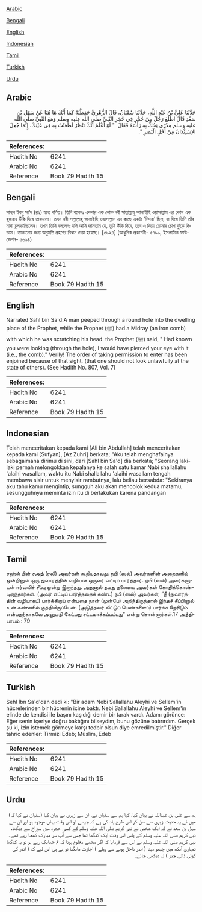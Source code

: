 [Arabic](#arabic)

[Bengali](#bengali)

[English](#english)

[Indonesian](#indonesian)

[Tamil](#tamil)

[Turkish](#turkish)

[Urdu](#urdu)

## Arabic


<div dir="rtl" lang="ar" style={{fontSize:'larger',backgroundColor:'#f8f9fa',padding:20}}>
حَدَّثَنَا عَلِيُّ بْنُ عَبْدِ اللَّهِ، حَدَّثَنَا سُفْيَانُ، قَالَ الزُّهْرِيُّ حَفِظْتُهُ كَمَا أَنَّكَ هَا هُنَا عَنْ سَهْلِ بْنِ سَعْدٍ قَالَ اطَّلَعَ رَجُلٌ مِنْ جُحْرٍ فِي حُجَرِ النَّبِيِّ صلى الله عليه وسلم وَمَعَ النَّبِيِّ صلى الله عليه وسلم مِدْرًى يَحُكُّ بِهِ رَأْسَهُ فَقَالَ ‏ "‏ لَوْ أَعْلَمُ أَنَّكَ تَنْظُرُ لَطَعَنْتُ بِهِ فِي عَيْنِكَ، إِنَّمَا جُعِلَ الاِسْتِئْذَانُ مِنْ أَجْلِ الْبَصَرِ ‏"‏‏.‏
</div>
<div style={{backgroundColor:'#f8f9fa',padding:20, marginBottom: 10}}><table> <thead> <tr> <th>References:</th> <th></th> </tr> </thead> <tbody><tr><td>Hadith No</td><td>6241</td></tr><tr><td>Arabic No</td><td>6241</td></tr><tr><td>Reference</td><td>Book 79 Hadith 15</td></tr></tbody></table></div>

## Bengali


<div dir="ltr" lang="bn" style={{fontSize:'larger',backgroundColor:'#f8f9fa',padding:20}}>
সাহল ইবনু সা‘দ (রাঃ) হতে বর্ণিত। তিনি বলেনঃ একবার এক লোক নবী সাল্লাল্লাহু আলাইহি ওয়াসাল্লাম এর কোন এক হুজরায় উঁকি দিয়ে তাকালো। তখন নবী সাল্লাল্লাহু আলাইহি ওয়াসাল্লাম এর কাছে একটা ‘মিদরা’ ছিল, যা দিয়ে তিনি তাঁর মাথা চুলকাচ্ছিলেন। তখন তিনি বললেনঃ যদি আমি জানতাম যে, তুমি উঁকি দিবে, তবে এ দিয়ে তোমার চোখ ফুঁড়ে দিতাম। তাকানোর জন্য অনুমতি গ্রহণের বিধান দেয়া হয়েছে। [৫৯২৪] (আধুনিক প্রকাশনী- ৫৭৯৯, ইসলামিক ফাউন্ডেশন- ৫৬৯৪)
</div>
<div style={{backgroundColor:'#f8f9fa',padding:20, marginBottom: 10}}><table> <thead> <tr> <th>References:</th> <th></th> </tr> </thead> <tbody><tr><td>Hadith No</td><td>6241</td></tr><tr><td>Arabic No</td><td>6241</td></tr><tr><td>Reference</td><td>Book 79 Hadith 15</td></tr></tbody></table></div>

## English


<div dir="ltr" lang="en" style={{fontSize:'larger',backgroundColor:'#f8f9fa',padding:20}}>
Narrated Sahl bin Sa'd:A man peeped through a round hole into the dwelling place of the Prophet, while the Prophet (ﷺ) had a Midray (an iron comb) with which he was scratching his head. the Prophet (ﷺ) said, " Had known you were looking (through the hole), I would have pierced your eye with it (i.e., the comb)." Verily! The order of taking permission to enter has been enjoined because of that sight, (that one should not look unlawfully at the state of others). (See Hadith No. 807, Vol. 7)
</div>
<div style={{backgroundColor:'#f8f9fa',padding:20, marginBottom: 10}}><table> <thead> <tr> <th>References:</th> <th></th> </tr> </thead> <tbody><tr><td>Hadith No</td><td>6241</td></tr><tr><td>Arabic No</td><td>6241</td></tr><tr><td>Reference</td><td>Book 79 Hadith 15</td></tr></tbody></table></div>

## Indonesian


<div dir="ltr" lang="id" style={{fontSize:'larger',backgroundColor:'#f8f9fa',padding:20}}>
Telah menceritakan kepada kami [Ali bin Abdullah] telah menceritakan kepada kami [Sufyan], [Az Zuhri] berkata; "Aku telah menghafalnya sebagaimana dirimu di sini, dari [Sahl bin Sa'd] dia berkata; "Seorang laki-laki pernah melongokkan kepalanya ke salah satu kamar Nabi shallallahu 'alaihi wasallam, waktu itu Nabi shallallahu 'alaihi wasallam tengah membawa sisir untuk menyisir rambutnya, lalu beliau bersabda: "Sekiranya aku tahu kamu mengintip, sungguh aku akan mencolok kedua matamu, sesungguhnya meminta izin itu di berlakukan karena pandangan
</div>
<div style={{backgroundColor:'#f8f9fa',padding:20, marginBottom: 10}}><table> <thead> <tr> <th>References:</th> <th></th> </tr> </thead> <tbody><tr><td>Hadith No</td><td>6241</td></tr><tr><td>Arabic No</td><td>6241</td></tr><tr><td>Reference</td><td>Book 79 Hadith 15</td></tr></tbody></table></div>

## Tamil


<div dir="ltr" lang="ta" style={{fontSize:'larger',backgroundColor:'#f8f9fa',padding:20}}>
சஹ்ல் பின் சஅத் (ரலி) அவர்கள் கூறியதாவது: நபி (ஸல்) அவர்களின் அறைகளில் ஒன்றினுள் ஒரு துவாரத்தின் வழியாக ஒருவர் எட்டிப் பார்த்தார். நபி (ஸல்) அவர்களுடன் ஈர்வலிச் சீப்பு ஒன்று இருந்தது. அதனால் தமது தலையை அவர்கள் கோதிக்கொண்டிருந்தார்கள். (அவர் எட்டிப் பார்த்ததைக் கண்ட) நபி (ஸல்) அவர்கள், “நீ (துவாரத்தின் வழியாகப்) பார்க்கிறாய் என்பதை நான் (முன்பே) அறிந்திருந்தால் இந்தச் சீப்பினால் உன் கண்ணில் குத்தியிருப்பேன். (அடுத்தவர் வீட்டுப் பெண்களைப்) பார்க்க நேரிடும் என்பதற்காகவே அனுமதி கேட்பது சட்டமாக்கப்பட்டது” என்று சொன்னார்கள்.17 அத்தியாயம் : 79
</div>
<div style={{backgroundColor:'#f8f9fa',padding:20, marginBottom: 10}}><table> <thead> <tr> <th>References:</th> <th></th> </tr> </thead> <tbody><tr><td>Hadith No</td><td>6241</td></tr><tr><td>Arabic No</td><td>6241</td></tr><tr><td>Reference</td><td>Book 79 Hadith 15</td></tr></tbody></table></div>

## Turkish


<div dir="ltr" lang="tr" style={{fontSize:'larger',backgroundColor:'#f8f9fa',padding:20}}>
Sehl İbn Sa'd'dan dedi ki: "Bir adam Nebi Sallallahu Aleyhi ve Sellem'in hücrelerinden bir hücrenin içine baktı. Nebi Sallallahu Aleyhi ve Sellem'in elinde de kendisi ile başını kaşıdığı demir bir tarak vardı. Adamı görünce: Eğer senin içeriye doğru baktığını bilseydim, bunu gözüne batırırdım. Gerçek şu ki, izin istemek görmeye karşı tedbir olsun diye emredilmiştir." Diğer tahric edenler: Tirmizi Edeb; Müslim, Edeb
</div>
<div style={{backgroundColor:'#f8f9fa',padding:20, marginBottom: 10}}><table> <thead> <tr> <th>References:</th> <th></th> </tr> </thead> <tbody><tr><td>Hadith No</td><td>6241</td></tr><tr><td>Arabic No</td><td>6241</td></tr><tr><td>Reference</td><td>Book 79 Hadith 15</td></tr></tbody></table></div>

## Urdu


<div dir="rtl" lang="ur" style={{fontSize:'larger',backgroundColor:'#f8f9fa',padding:20}}>
ہم سے علی بن عبداللہ نے بیان کیا، کہا ہم سے سفیان نے، ان سے زہری نے بیان کیا (سفیان نے کہا کہ) میں نے یہ حدیث زہری سے سن کر اس طرح یاد کی ہے کہ جیسے تو اس وقت یہاں موجود ہو اور ان سے سہل بن سعد نے کہ ایک شخص نے نبی کریم صلی اللہ علیہ وسلم کے کسی حجرہ میں سوراخ سے دیکھا، نبی کریم صلی اللہ علیہ وسلم کے پاس اس وقت ایک کنگھا تھا جس سے آپ سر مبارک کھجا رہے تھے۔ نبی کریم صلی اللہ علیہ وسلم نے اس سے فرمایا کہ اگر مجھے معلوم ہوتا کہ تم جھانک رہے ہو تو یہ کنگھا تمہاری آنکھ میں چبھو دیتا ( اندر داخل ہونے سے پہلے ) اجازت مانگنا تو ہے ہی اس لیے کہ ( اندر کی کوئی ذاتی چیز ) نہ دیکھی جائے۔
</div>
<div style={{backgroundColor:'#f8f9fa',padding:20, marginBottom: 10}}><table> <thead> <tr> <th>References:</th> <th></th> </tr> </thead> <tbody><tr><td>Hadith No</td><td>6241</td></tr><tr><td>Arabic No</td><td>6241</td></tr><tr><td>Reference</td><td>Book 79 Hadith 15</td></tr></tbody></table></div>